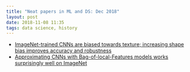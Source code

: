 ```yaml
---
title: "Neat papers in ML and DS: Dec 2018"
layout: post
date: 2018-11-08 11:35
tags: data science, history
---
```


- [ImageNet-trained CNNs are biased towards texture; increasing shape bias improves accuracy and robustness](https://arxiv.org/abs/1811.12231)
- [Approximating CNNs with Bag-of-local-Features models works surprisingly well on ImageNet](https://openreview.net/forum?id=SkfMWhAqYQ)
